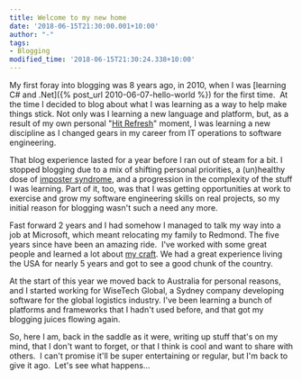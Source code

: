 ```yaml
---
title: Welcome to my new home
date: '2018-06-15T21:30:00.001+10:00'
author: "-"
tags: 
- Blogging
modified_time: '2018-06-15T21:30:24.338+10:00'
---
```

My first foray into blogging was 8 years ago, in 2010, when I was [learning C#
and .Net]({% post_url 2010-06-07-hello-world %}) for the first time.  At the
time I decided to blog about what I was learning as a way to help make things
stick. Not only was I learning a new language and platform, but, as a result of
my own personal "[Hit Refresh](https://news.microsoft.com/hitrefresh/)"
moment, I was learning a new discipline as I changed gears in my career from IT
operations to software engineering.
<!--more-->

That blog experience lasted for a year before I ran out of steam for a bit. I
stopped blogging due to a mix of shifting personal priorities, a (un)healthy
dose of [imposter syndrome](https://www.hanselman.com/blog/ImAPhonyAreYou.aspx),
and a progression in the complexity of the stuff I was learning. Part of it,
too, was that I was getting opportunities at work to exercise and grow my
software engineering skills on real projects, so my initial reason for blogging
wasn't such a need any more.

Fast forward 2 years and I had somehow I managed to talk my way into a job at
Microsoft, which meant relocating my family to Redmond. The five years since
have been an amazing ride.  I've worked with some great people and learned a lot
about [my craft](http://manifesto.softwarecraftsmanship.org/). We had a great
experience living the USA for nearly 5 years and got to see a good chunk of the
country.

At the start of this year we moved back to Australia for personal reasons, and I
started working for WiseTech Global, a Sydney company developing software for
the global logistics industry. I've been learning a bunch of platforms and
frameworks that I hadn't used before, and that got my blogging juices flowing
again.

So, here I am, back in the saddle as it were, writing up stuff that's on my
mind, that I don't want to forget, or that I think is cool and want to share
with others.  I can't promise it'll be super entertaining or regular, but I'm
back to give it ago.  Let's see what happens...
